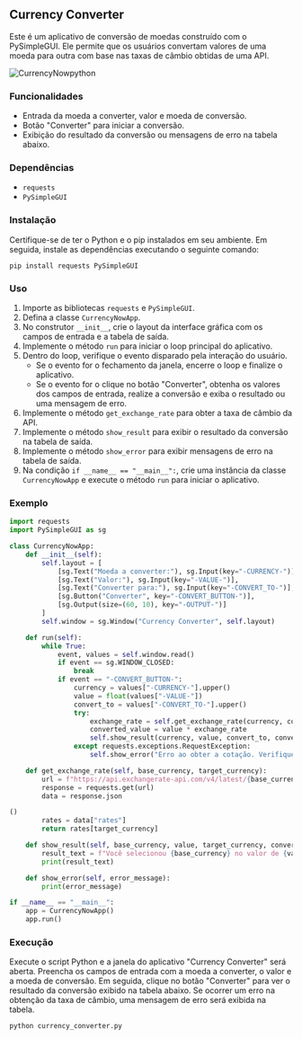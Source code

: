 ## Currency Converter

Este é um aplicativo de conversão de moedas construído com o PySimpleGUI. Ele permite que os usuários convertam valores de uma moeda para outra com base nas taxas de câmbio obtidas de uma API.

![CurrencyNowpython](https://github.com/Yur3e/CurrencyNOW-Python/assets/88630655/7afebb31-e06e-4e26-870c-b7df628ca225)

### Funcionalidades

- Entrada da moeda a converter, valor e moeda de conversão.
- Botão "Converter" para iniciar a conversão.
- Exibição do resultado da conversão ou mensagens de erro na tabela abaixo.

### Dependências

- `requests`
- `PySimpleGUI`

### Instalação

Certifique-se de ter o Python e o pip instalados em seu ambiente. Em seguida, instale as dependências executando o seguinte comando:

```shell
pip install requests PySimpleGUI
```

### Uso

1. Importe as bibliotecas `requests` e `PySimpleGUI`.
2. Defina a classe `CurrencyNowApp`.
3. No construtor `__init__`, crie o layout da interface gráfica com os campos de entrada e a tabela de saída.
4. Implemente o método `run` para iniciar o loop principal do aplicativo.
5. Dentro do loop, verifique o evento disparado pela interação do usuário.
   - Se o evento for o fechamento da janela, encerre o loop e finalize o aplicativo.
   - Se o evento for o clique no botão "Converter", obtenha os valores dos campos de entrada, realize a conversão e exiba o resultado ou uma mensagem de erro.
6. Implemente o método `get_exchange_rate` para obter a taxa de câmbio da API.
7. Implemente o método `show_result` para exibir o resultado da conversão na tabela de saída.
8. Implemente o método `show_error` para exibir mensagens de erro na tabela de saída.
9. Na condição `if __name__ == "__main__":`, crie uma instância da classe `CurrencyNowApp` e execute o método `run` para iniciar o aplicativo.

### Exemplo

```python
import requests
import PySimpleGUI as sg

class CurrencyNowApp:
    def __init__(self):
        self.layout = [
            [sg.Text("Moeda a converter:"), sg.Input(key="-CURRENCY-")],
            [sg.Text("Valor:"), sg.Input(key="-VALUE-")],
            [sg.Text("Converter para:"), sg.Input(key="-CONVERT_TO-")],
            [sg.Button("Converter", key="-CONVERT_BUTTON-")],
            [sg.Output(size=(60, 10), key="-OUTPUT-")]
        ]
        self.window = sg.Window("Currency Converter", self.layout)

    def run(self):
        while True:
            event, values = self.window.read()
            if event == sg.WINDOW_CLOSED:
                break
            if event == "-CONVERT_BUTTON-":
                currency = values["-CURRENCY-"].upper()
                value = float(values["-VALUE-"])
                convert_to = values["-CONVERT_TO-"].upper()
                try:
                    exchange_rate = self.get_exchange_rate(currency, convert_to)
                    converted_value = value * exchange_rate
                    self.show_result(currency, value, convert_to, converted_value)
                except requests.exceptions.RequestException:
                    self.show_error("Erro ao obter a cotação. Verifique sua conexão com a internet.")

    def get_exchange_rate(self, base_currency, target_currency):
        url = f"https://api.exchangerate-api.com/v4/latest/{base_currency}"
        response = requests.get(url)
        data = response.json

()
        rates = data["rates"]
        return rates[target_currency]

    def show_result(self, base_currency, value, target_currency, converted_value):
        result_text = f"Você selecionou {base_currency} no valor de {value} para converter em {target_currency} = {converted_value:.2f}"
        print(result_text)

    def show_error(self, error_message):
        print(error_message)

if __name__ == "__main__":
    app = CurrencyNowApp()
    app.run()
```

### Execução

Execute o script Python e a janela do aplicativo "Currency Converter" será aberta. Preencha os campos de entrada com a moeda a converter, o valor e a moeda de conversão. Em seguida, clique no botão "Converter" para ver o resultado da conversão exibido na tabela abaixo. Se ocorrer um erro na obtenção da taxa de câmbio, uma mensagem de erro será exibida na tabela.

```shell
python currency_converter.py
```
